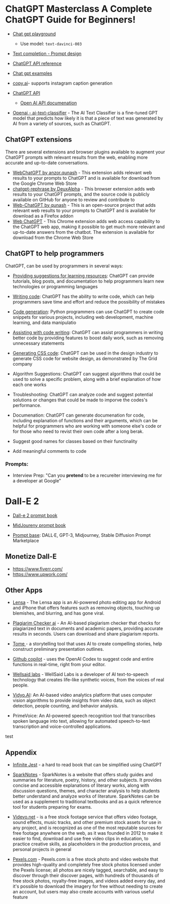 # ChatGPT Masterclass A Complete ChatGPT Guide for Beginners!

* [Chat gpt playground](https://platform.openai.com/playground)
  - Use model: `text-davinci-003`
* [Text completion - Prompt design](https://platform.openai.com/docs/guides/completion/prompt-design)
* [ChatGPT API reference](https://platform.openai.com/docs/api-reference/introduction)
* [Chat gpt examples](https://platform.openai.com/examples)

* [copy.ai](https://app.copy.ai/login)- supports instagram caption generation

* [ChatGPT API](https://platform.openai.com/)
  - [Open AI API documenation](https://platform.openai.com/docs/introduction/overview?submissionGuid=a8abcae5-f5dc-4f1b-a8f7-d206c2a2a940)

* [Openai - ai-text-classifier](https://platform.openai.com/ai-text-classifier) - The AI Text Classifier is a fine-tuned GPT model that predicts how likely it is that a piece of text was generated by AI from a variety of sources, such as ChatGPT.
## ChatGPT extensions
  
There are several extensions and browser plugins available to augment your ChatGPT prompts with relevant results from the web, enabling more accurate and up-to-date conversations.
* [WebChatGPT by anzor.qunash](https://chrome.google.com/webstore/detail/webchatgpt/lpfemeioodjbpieminkklglpmhlngfcn) - This extension adds relevant web results to your prompts to ChatGPT and is available for download from the Google Chrome Web Store
* [chatgpt-rephrase by DeuxAlpha](https://github.com/DeuxAlpha/chatgpt-rephrase) - This browser extension adds web results to your ChatGPT prompts, and the source code is publicly available on GitHub for anyone to review and contribute to 
* [Web-ChatGPT by qunash](https://addons.mozilla.org/en-US/firefox/addon/web-chatgpt/) - This is an open-source project that adds relevant web results to your prompts to ChatGPT and is available for download as a Firefox addon 
* [Web ChatGPT](https://github.com/Doogietech/chategpt-advanced) - This Chrome extension adds web access capability to the ChatGPT web app, making it possible to get much more relevant and up-to-date answers from the chatbot. The extension is available for download from the Chrome Web Store

## ChatGPT to help programmers
 ChatGPT, can be used by programmers in several ways:
 * [Providing suggestions for learning resources](https://www.linkedin.com/pulse/how-can-chatgpt-help-software-developers-amit-prabhakar): ChatGPT can provide tutorials, blog posts, and documentation to help programmers learn new technologies or programming languages

* [Writing code](https://www.sportskeeda.com/gaming-tech/can-chatgpt-write-code-uses-programmers-explored): ChatGPT has the ability to write code, which can help programmers save time and effort and reduce the possibility of mistakes 
* [Code generation](https://www.analyticsinsight.net/top-10-uses-of-chatgpt-for-python-programmers/): Python programmers can use ChatGPT to create code snippets for various projects, including web development, machine learning, and data manipulatio
* [Assisting with code writing](https://medium.com/geekculture/maximizing-efficiency-how-chatgpt-can-assist-programmers-in-writing-better-code-2008f7d31a9c): ChatGPT can assist programmers in writing better code by providing features to boost daily work, such as removing unnecessary statements
* [Generating CSS code](https://medium.com/nerd-for-tech/chatgpt-and-the-programming-industry-will-it-really-take-programmers-jobs-af73e6fca9ae): ChatGPT can be used in the design industry to generate CSS code for website design, as demonstrated by The Grid company

* Algorithm Suggestions: ChatGPT can suggest algorithms that could be used to solve a specific problem, along with a brief explanation of how each one works

* Troubleshooting: ChatGPT can analyze code and suggest potential solutions or changes that could be made to imporve the codes's performance.
* Documenation: ChatGPT can generate documenation for code, including explanation of functions and their arguments, which can be helpful for programmers who are working with someone else's code or for those who need to revist their own code after a long berak.

* Suggest good names for classes based on their functinality
* Add meaningful comments to code

### Prompts:
* Interview Prep: "Can you **pretend** to be a recureiter interviewing me for a developer at Google"

# Dall-E 2

* [Dall-e 2 prompt book](http://dallery.gallery/wp-content/uploads/2022/07/The-DALL%C2%B7E-2-prompt-book-v1.02.pdf)

* [MidJoureny prompt book](https://promptbase.com/prompt/magical-and-colourful-pets)

* [Prompt base](https://promptbase.com/prompt): DALL·E, GPT-3, Midjourney, Stable Diffusion Prompt Marketplace

## Monetize Dall-E
 * https://www.fiverr.com/
 * https://www.upwork.com/
 
## Other Apps
 * [Lensa](https://apps.apple.com/us/app/lensa-ai-photo-video-editor/id1436732536) - The Lensa app is an AI-powered photo editing app for Android and iPhone that offers features such as removing objects, touching up blemishes, and blurring, and has gone viral.
 * [Plagiarim Checker ai](https://plagiarismchecker.ai/) - An AI-based plagiarism checker that checks for plagiarized text in documents and academic papers, providing accurate results in seconds. Users can download and share plagiarism reports.

 * [Tome ](https://beta.tome.app/) - a storytelling tool that uses AI to create compelling stories, help construct preliminary presentation outlines.
 * [Github copilot](https://github.com/features/copilot) - uses the OpenAI Codex to suggest code and entire functions in real-time, right from your editor.
 * [Wellsaid labs](https://wellsaidlabs.com/pricing/) - WellSaid Labs is a developer of AI text-to-speech technology that creates life-like synthetic voices, from the voices of real people.
 
 * [Vidyo.AI](https://vidyo.ai/): An AI-based video analytics platform that uses computer vision algorithms to provide insights from video data, such as object detection, people counting, and behavior analysis.
 * PrimeVoice: An AI-powered speech recognition tool that transcribes spoken language into text, allowing for automated speech-to-text transcription and voice-controlled applications.

test
 
## Appendix
* [Infinite Jest](https://raisuman123.files.wordpress.com/2013/05/david-foster-wallace-infinite-jest-v2-0.pdf) - a hard to read book that can be simplified using ChatGPT
* [SparkNotes](https://www.sparknotes.com/) - SparkNotes is a website that offers study guides and summaries for literature, poetry, history, and other subjects. It provides concise and accessible explanations of literary works, along with discussion questions, themes, and character analysis to help students better understand and analyze works of literature. SparkNotes can be used as a supplement to traditional textbooks and as a quick reference tool for students preparing for exams.

* [Videvo.net](https://www.videvo.net/) - is a free stock footage service that offers video footage, sound effects, music tracks, and other premium stock assets for use in any project, and is recognized as one of the most reputable sources for free footage anywhere on the web, as it was founded in 2012 to make it easier to find, download and use free video clips in education, to practice creative skills, as placeholders in the production process, and personal projects in general

* [Pexels.com](https://www.pexels.com/about/) - Pexels.com is a free stock photo and video website that provides high-quality and completely free stock photos licensed under the Pexels license; all photos are nicely tagged, searchable, and easy to discover through their discover pages, with hundreds of thousands of free stock photos, royalty-free images, and videos added every day, and it's possible to download the imagery for free without needing to create an account, but users may also create accounts with various useful feature